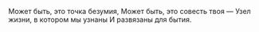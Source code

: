 Может быть, это точка безумия,
Может быть, это совесть твоя —
Узел жизни, в котором мы узнаны
И развязаны для бытия.
